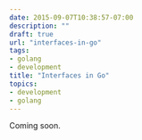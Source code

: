 ```yaml
---
date: 2015-09-07T10:38:57-07:00
description: ""
draft: true
url: "interfaces-in-go"
tags:
- golang
- development
title: "Interfaces in Go"
topics:
- development
- golang
---
```

Coming soon.
